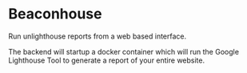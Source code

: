 # Beaconhouse

Run unlighthouse reports from a web based interface.

The backend will startup a docker container which will run the Google Lighthouse Tool to generate a report of your entire website.